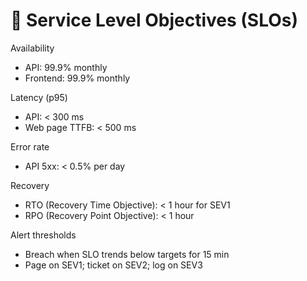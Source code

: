 # 📏 Service Level Objectives (SLOs)

Availability
- API: 99.9% monthly
- Frontend: 99.9% monthly

Latency (p95)
- API: < 300 ms
- Web page TTFB: < 500 ms

Error rate
- API 5xx: < 0.5% per day

Recovery
- RTO (Recovery Time Objective): < 1 hour for SEV1
- RPO (Recovery Point Objective): < 1 hour

Alert thresholds
- Breach when SLO trends below targets for 15 min
- Page on SEV1; ticket on SEV2; log on SEV3 